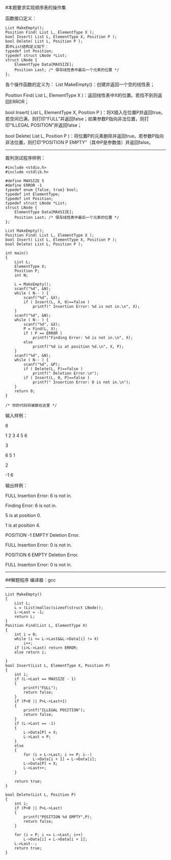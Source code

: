 #本题要求实现顺序表的操作集

函数接口定义：
	
	List MakeEmpty(); 
	Position Find( List L, ElementType X );
	bool Insert( List L, ElementType X, Position P );
	bool Delete( List L, Position P );
	其中List结构定义如下：
	typedef int Position;
	typedef struct LNode *List;
	struct LNode {
	    ElementType Data[MAXSIZE];
	    Position Last; /* 保存线性表中最后一个元素的位置 */
	};
各个操作函数的定义为：
List MakeEmpty()：创建并返回一个空的线性表；

Position Find( List L, ElementType X )：返回线性表中X的位置。若找不到则返回ERROR；

bool Insert( List L, ElementType X, Position P )：将X插入在位置P并返回true。若空间已满，则打印“FULL”并返回false；如果参数P指向非法位置，则打印“ILLEGAL POSITION”并返回false；

bool Delete( List L, Position P )：将位置P的元素删除并返回true。若参数P指向非法位置，则打印“POSITION P EMPTY”（其中P是参数值）并返回false。
***
裁判测试程序样例：

	#include <stdio.h>
	#include <stdlib.h>
	
	#define MAXSIZE 5
	#define ERROR -1
	typedef enum {false, true} bool;
	typedef int ElementType;
	typedef int Position;
	typedef struct LNode *List;
	struct LNode {
	    ElementType Data[MAXSIZE];
	    Position Last; /* 保存线性表中最后一个元素的位置 */
	};
	
	List MakeEmpty(); 
	Position Find( List L, ElementType X );
	bool Insert( List L, ElementType X, Position P );
	bool Delete( List L, Position P );
	
	int main()
	{
	    List L;
	    ElementType X;
	    Position P;
	    int N;
	
	    L = MakeEmpty();
	    scanf("%d", &N);
	    while ( N-- ) {
	        scanf("%d", &X);
	        if ( Insert(L, X, 0)==false )
	            printf(" Insertion Error: %d is not in.\n", X);
	    }
	    scanf("%d", &N);
	    while ( N-- ) {
	        scanf("%d", &X);
	        P = Find(L, X);
	        if ( P == ERROR )
	            printf("Finding Error: %d is not in.\n", X);
	        else
	            printf("%d is at position %d.\n", X, P);
	    }
	    scanf("%d", &N);
	    while ( N-- ) {
	        scanf("%d", &P);
	        if ( Delete(L, P)==false )
	            printf(" Deletion Error.\n");
	        if ( Insert(L, 0, P)==false )
	            printf(" Insertion Error: 0 is not in.\n");
	    }
	    return 0;
	}

	/* 你的代码将被嵌在这里 */
输入样例：

6

1 2 3 4 5 6

3

6 5 1

2

-1 6

输出样例：

FULL Insertion Error: 6 is not in.

Finding Error: 6 is not in.

5 is at position 0.

1 is at position 4.

POSITION -1 EMPTY Deletion Error.

FULL Insertion Error: 0 is not in.

POSITION 6 EMPTY Deletion Error.

FULL Insertion Error: 0 is not in.

***
##解题程序
编译器：gcc
***
	List MakeEmpty()
	{
		List L;
		L = (List)malloc(sizeof(struct LNode));
		L->Last = -1;
		return L;
	}
	Position Find(List L, ElementType X)
	{
		int i = 0;
		while (i <= L->Last&&L->Data[i] != X)
			i++;
		if (i>L->Last) return ERROR;
		else return i;
	
	}
	bool Insert(List L, ElementType X, Position P)
	{
		int i;
		if (L->Last == MAXSIZE - 1)
		{
			printf("FULL");
			return false;
		}
		if (P<0 || P>L->Last+1)
		{
			printf("ILLEGAL POSITION");
			return false;
		}
		if (L->Last == -1)
		{
			L->Data[P] = X;
			L->Last = P;
		}
		else
		{
			for (i = L->Last; i >= P; i--)
				L->Data[i + 1] = L->Data[i];
			L->Data[P] = X;
			L->Last++;
		}
	
		return true;
	}
	
	bool Delete(List L, Position P)
	{
		int i;
		if (P<0 || P>L->Last)
		{
			printf("POSITION %d EMPTY",P);
			return false;
		}
	
		for (i = P; i <= L->Last; i++)
			L->Data[i] = L->Data[i + 1];
		L->Last--;
		return true;
	}